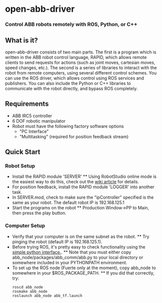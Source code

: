 # open-abb-driver
### Control ABB robots remotely with ROS, Python, or C++



## What is it?
open-abb-driver consists of two main parts. The first is a program which is written in the ABB robot control language, RAPID, which allows remote clients to send requests for actions (such as joint moves, cartesian moves, speed changes, etc.). The second is a series of libraries to interact with the robot from remote computers, using several different control schemes. You can use the ROS driver, which allows control using ROS services and publishers. You can also include the Python or C++ libraries to communicate with the robot directly, and bypass ROS completely. 

## Requirements
* ABB IRC5 controller
* 6 DOF robotic manipulator
* Robot must have the following factory software options
    * "PC Interface"
    * "Multitasking" (required for position feedback stream)

## Quick Start
### Robot Setup
* Install the RAPID module 'SERVER'
** Using RobotStudio online mode is the easiest way to do this, check out the [wiki article](https://github.com/robotics/open-abb-driver/wiki/Configuring-an-ABB-Robot-for-OAD) for details.
* For position feedback, install the RAPID module 'LOGGER' into another task. 
* In SERVER.mod, check to make sure the "ipController" specified is the same as your robot. The default robot IP is 192.168.125.1
* Start the programs on the robot
** Production Window->PP to Main, then press the play button. 
### Computer Setup
* Verify that your computer is on the same subnet as the robot.
** Try pinging the robot (default IP is 192.168.125.1). 
* Before trying ROS, it's pretty easy to check functionality using the [simple python interface.](https://github.com/robotics/open-abb-driver/wiki/Python-Control). 
** Note that you must either copy abb_node/packages/abb_comm/abb.py to your local directory or somewhere included in your PYTHONPATH environment. 
* To set up the ROS node (Fuerte only at the moment), copy abb_node to somewhere in your $ROS_PACKAGE_PATH.
** If you did that correctly, try:
     ```
     roscd abb_node
     rosmake abb_node
     roslaunch abb_node abb_tf.launch
     ```
 
